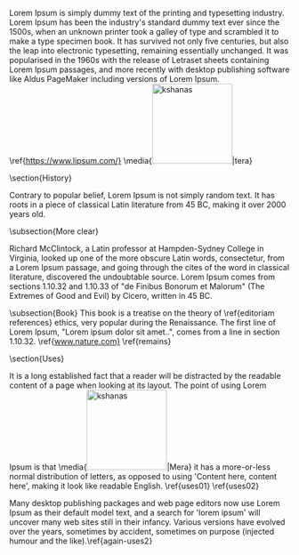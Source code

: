 Lorem Ipsum is simply dummy text of the printing and typesetting industry. Lorem Ipsum has been the industry's standard dummy text ever since the 1500s, when an unknown printer took a galley of type and scrambled it to make a type specimen book. It has survived not only five centuries, but also the leap into electronic typesetting, remaining essentially unchanged. It was popularised in the 1960s with the release of Letraset sheets containing Lorem Ipsum passages, and more recently with desktop publishing software like Aldus PageMaker including versions of Lorem Ipsum. \ref{https://www.lipsum.com/} \media{<img width="144" alt="kshanas" src="https://user-images.githubusercontent.com/57654450/149592043-c43759fb-d61c-4d66-ab9a-8daa780d7662.png">|tera}

\section{History}

Contrary to popular belief, Lorem Ipsum is not simply random text. It has roots in a piece of classical Latin literature from 45 BC, making it over 2000 years old. 

\subsection{More clear}

Richard McClintock, a Latin professor at Hampden-Sydney College in Virginia, looked up one of the more obscure Latin words, consectetur, from a Lorem Ipsum passage, and going through the cites of the word in classical literature, discovered the undoubtable source. Lorem Ipsum comes from sections 1.10.32 and 1.10.33 of "de Finibus Bonorum et Malorum" (The Extremes of Good and Evil) by Cicero, written in 45 BC. 

\subsection{Book}
This book is a treatise on the theory of \ref{editoriam references} ethics, very popular during the Renaissance. The first line of Lorem Ipsum, "Lorem ipsum dolor sit amet..", comes from a line in section 1.10.32. \ref{www.nature.com} \ref{remains}

\section{Uses}

It is a long established fact that a reader will be distracted by the readable content of a page when looking at its layout. The point of using Lorem Ipsum is that \media{<img width="144" alt="kshanas" src="https://user-images.githubusercontent.com/57654450/149592043-c43759fb-d61c-4d66-ab9a-8daa780d7662.png">|Mera} it has a more-or-less normal distribution of letters, as opposed to using 'Content here, content here', making it look like readable English. \ref{uses01} \ref{uses02}

Many desktop publishing packages and web page editors now use Lorem Ipsum as their default model text, and a search for 'lorem ipsum' will uncover many web sites still in their infancy. Various versions have evolved over the years, sometimes by accident, sometimes on purpose (injected humour and the like).\ref{again-uses2}

